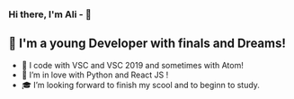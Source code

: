 ### Hi there, I'm Ali -  👋



## 📌 I'm a young Developer with finals and Dreams!

- 📌 I code with VSC and VSC 2019 and sometimes with Atom!
- 📝 I’m in love with Python and React JS !
- 🎓  I’m looking forward to finish my scool and to beginn to study.







